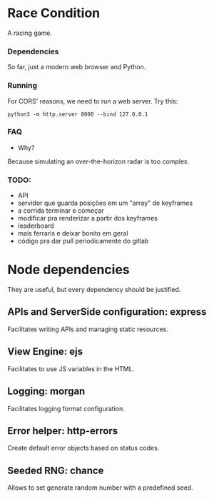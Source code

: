 # Race Condition

A racing game.

### Dependencies

So far, just a modern web browser and Python.

### Running

For CORS' reasons, we need to run a web server. Try this:

```
python3 -m http.server 8000 --bind 127.0.0.1
```

### FAQ

- Why?

Because simulating an over-the-horizon radar is too complex.

### TODO:

- API
- servidor que guarda posições em um "array" de keyframes
- a corrida terminar e começar
- modificar pra renderizar a partir dos keyframes
- leaderboard
- mais ferraris e deixar bonito em geral
- código pra dar pull periodicamente do gitlab


# Node dependencies

They are useful, but every dependency should be justified.

## APIs and ServerSide configuration: express

Facilitates writing APIs and managing static resources.

## View Engine: ejs

Facilitates to use JS variables in the HTML.

## Logging: morgan

Facilitates logging format configuration.


## Error helper: http-errors

Create default error objects based on status codes.

## Seeded RNG: chance

Allows to set generate random number with a predefined seed.